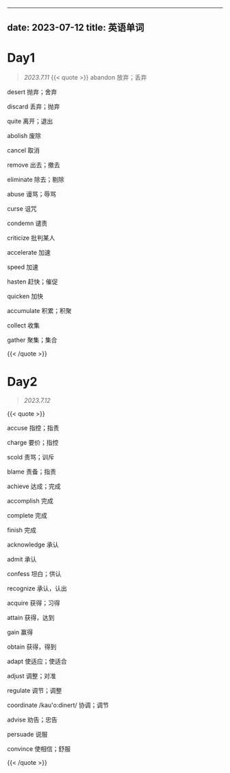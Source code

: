 ---
date: 2023-07-12
title: 英语单词
-----


# Day1
> *2023.7.11*
{{< quote >}}
abandon      放弃；丢弃

desert      抛弃；舍弃

discard      丢弃；抛弃

quite      离开；退出



abolish      废除

cancel      取消

remove      出去；撤去

eliminate      除去；剔除



abuse      谩骂；辱骂

curse      诅咒

condemn      谴责

criticize      批判某人



accelerate      加速

speed      加速

hasten      赶快；催促

quicken      加快



accumulate      积累；积聚

collect      收集

gather      聚集；集合

{{< /quote >}}





# Day2
> *2023.7.12*


{{< quote >}}

accuse      指控；指责

charge      要价；指控

scold      责骂；训斥

blame      责备；指责

achieve      达成；完成

accomplish      完成

complete      完成

finish      完成




acknowledge      承认

admit      承认

confess      坦白；供认

recognize      承认，认出



acquire      获得；习得

attain      获得，达到

gain      赢得

obtain      获得，得到



adapt     使适应；使适合

adjust      调整；对准

regulate      调节；调整

coordinate      /kau'o:dinert/      协调；调节




advise    劝告；忠告  

persuade      说服

convince      使相信；舒服

{{< /quote >}}



  